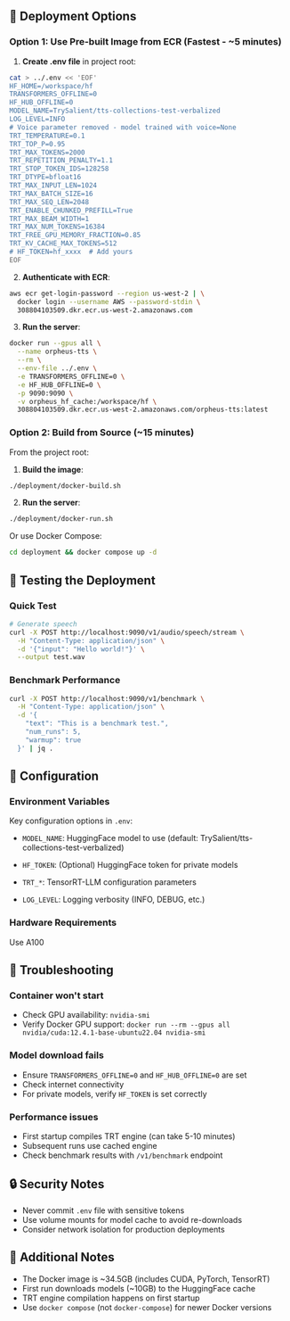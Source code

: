 ## 🚀 Deployment Options

### Option 1: Use Pre-built Image from ECR (Fastest - ~5 minutes)

1. **Create .env file** in project root:
```bash
cat > ../.env << 'EOF'
HF_HOME=/workspace/hf
TRANSFORMERS_OFFLINE=0
HF_HUB_OFFLINE=0
MODEL_NAME=TrySalient/tts-collections-test-verbalized
LOG_LEVEL=INFO
# Voice parameter removed - model trained with voice=None
TRT_TEMPERATURE=0.1
TRT_TOP_P=0.95
TRT_MAX_TOKENS=2000
TRT_REPETITION_PENALTY=1.1
TRT_STOP_TOKEN_IDS=128258
TRT_DTYPE=bfloat16
TRT_MAX_INPUT_LEN=1024
TRT_MAX_BATCH_SIZE=16
TRT_MAX_SEQ_LEN=2048
TRT_ENABLE_CHUNKED_PREFILL=True
TRT_MAX_BEAM_WIDTH=1
TRT_MAX_NUM_TOKENS=16384
TRT_FREE_GPU_MEMORY_FRACTION=0.85
TRT_KV_CACHE_MAX_TOKENS=512
# HF_TOKEN=hf_xxxx  # Add yours
EOF
```

2. **Authenticate with ECR**:
```bash
aws ecr get-login-password --region us-west-2 | \
  docker login --username AWS --password-stdin \
  308804103509.dkr.ecr.us-west-2.amazonaws.com
```

3. **Run the server**:
```bash
docker run --gpus all \
  --name orpheus-tts \
  --rm \
  --env-file ../.env \
  -e TRANSFORMERS_OFFLINE=0 \
  -e HF_HUB_OFFLINE=0 \
  -p 9090:9090 \
  -v orpheus_hf_cache:/workspace/hf \
  308804103509.dkr.ecr.us-west-2.amazonaws.com/orpheus-tts:latest
```

### Option 2: Build from Source (~15 minutes)

From the project root:

1. **Build the image**:
```bash
./deployment/docker-build.sh
```

2. **Run the server**:
```bash
./deployment/docker-run.sh
```

Or use Docker Compose:
```bash
cd deployment && docker compose up -d
```

## 🧪 Testing the Deployment

### Quick Test
```bash
# Generate speech
curl -X POST http://localhost:9090/v1/audio/speech/stream \
  -H "Content-Type: application/json" \
  -d '{"input": "Hello world!"}' \
  --output test.wav
```



### Benchmark Performance
```bash
curl -X POST http://localhost:9090/v1/benchmark \
  -H "Content-Type: application/json" \
  -d '{
    "text": "This is a benchmark test.",
    "num_runs": 5,
    "warmup": true
  }' | jq .
```

## 🔧 Configuration

### Environment Variables

Key configuration options in `.env`:

- `MODEL_NAME`: HuggingFace model to use (default: TrySalient/tts-collections-test-verbalized)
- `HF_TOKEN`: (Optional) HuggingFace token for private models

- `TRT_*`: TensorRT-LLM configuration parameters
- `LOG_LEVEL`: Logging verbosity (INFO, DEBUG, etc.)

### Hardware Requirements

Use A100

## 🐛 Troubleshooting

### Container won't start
- Check GPU availability: `nvidia-smi`
- Verify Docker GPU support: `docker run --rm --gpus all nvidia/cuda:12.4.1-base-ubuntu22.04 nvidia-smi`

### Model download fails
- Ensure `TRANSFORMERS_OFFLINE=0` and `HF_HUB_OFFLINE=0` are set
- Check internet connectivity
- For private models, verify `HF_TOKEN` is set correctly

### Performance issues
- First startup compiles TRT engine (can take 5-10 minutes)
- Subsequent runs use cached engine
- Check benchmark results with `/v1/benchmark` endpoint

## 🔒 Security Notes

- Never commit `.env` file with sensitive tokens
- Use volume mounts for model cache to avoid re-downloads
- Consider network isolation for production deployments

## 📝 Additional Notes

- The Docker image is ~34.5GB (includes CUDA, PyTorch, TensorRT)
- First run downloads models (~10GB) to the HuggingFace cache
- TRT engine compilation happens on first startup
- Use `docker compose` (not `docker-compose`) for newer Docker versions